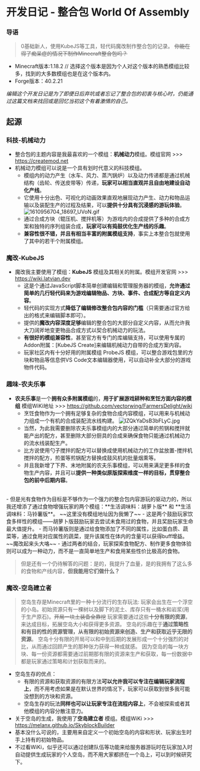 # 开发日记 - 整合包 World Of Assembly
### 导语
> 0基础新人，使用KubeJS等工具，轻代码魔改制作整合包的记录。
> ~~你能在得了痴呆症的情况下制作Minecraft整合包吗？~~

- Minecraft版本:1.18.2 // 选择这个版本是因为个人对这个版本的熟悉模组比较多，找到的大多数模组也是在这个版本内。
- Forge版本：40.2.21 

*编辑这个开发日记是为了即便日后弃坑或者忘记了整合包的初衷与核心时，仍能通过这篇文档来找回或是回忆当初这个有着激情的自己。*

## 起源

### 科技-机械动力
- 整合包的主题内容是我最喜欢的一个模组：**机械动力**模组。模组官网 >>> https://createmod.net 
- 机械动力模组可以说是一个具有划时代意义的科技模组。
  - 模组内的动力产生（水车、风力、蒸汽锅炉）以及动力传递都是通过机械结构（齿轮、传送皮带等）传递，**玩家可以相当直观并且自由地建设自动化产线**。
  - 它使用十分出色、可视化的动画效果直观地展现动力产生、动力和物品运输以及装配生产的过程及结果，可以**提供十分具有沉浸感的游玩体验**。
   ![1610956704_18697_UVoN.gif](https://s2.loli.net/2024/06/09/eOYjwQWNTnFcp8D.gif)
  - 通过合成方块（辊压机、搅拌机等）为游戏内的合成提供了多种的合成方案和独特的序列组装合成，**玩家可以有捣鼓优化生产线的乐趣**。
  - **兼容性很不错，并且有相当丰富的附属模组支持**，事实上本整合包就使用了其中的若干个附属模组。
### 魔改-KubeJS
- 魔改我主要使用了模组：**KubeJS** 模组及其相关的附属。模组开发官网 >>> https://wiki.latvian.dev
  - 这是个通过JavaScript脚本简单创建编辑和管理服务器的模组，**允许通过简单的几行轻代码来为游戏编辑物品、方块、事件、合成配方等自定义内容**。
  - 轻代码的实现方式**降低了编辑修改整合包内容的门槛**（只需要通过官方给出的格式来编辑脚本即可）。
  - 提供的**魔改内容深度足够**编辑的整合包的大部分自定义内容，从而允许我大刀阔斧地变更物品合成方式以契合机械动力的玩法。
  - **有很好的模组兼容性**，甚至官方有专门的库编辑支持，可以使用专属的Addon附属：[KubeJS Create]来编辑机械动力自带的合成方案内容。
  - 玩家社区内有十分好用的附属模组 ProbeJS 模组，可以整合游戏包里的方块和物品等信息供VS Code文本编辑器使用，可以自动补全大部分的游戏物件代码。

### 趣味-农夫乐事
- **农夫乐事**是一个**拥有众多附属模组**的，**用于扩展游戏耕种和烹饪方面内容的模组** 模组WiKi地址 >>> https://github.com/vectorwing/FarmersDelight/wiki 
  - 烹饪食物作为一个拥有足够复杂的食物合成内容模组，可以用来与机械动力组成一个有机的合成装配流水线构建。
   ![IZQkYaDsB3bFLyC.jpg](https://s2.loli.net/2024/06/09/IZQkYaDsB3bFLyC.jpg)
  - 当然，为此我需要删除农夫乐事模组内的大部分通过简单的煎锅和搅拌就能产出的配方，甚至删除大部分厨具的合成来确保食物只能通过机械动力的流水线装配生产。
  - 比方说使用勺子搅拌的配方可以替换成使用机械动力的工作盆放置-搅拌机搅拌的配方，煎蛋等煎锅配方替换成鼓风机的批量烟熏等。
  - 并且我新增了下界、末地附属的农夫乐事模组，可以用来满足更多样的食物生产内容，并且可以**提供一种类似原版探索维度一样的目标，贯穿整合包的前中后期内容**。
<br>
- 但是光有食物作为目标是不够作为一个强力的整合包内容游玩的驱动力的，所以我还增添了通过食物增强玩家的两个模组：**生活调味料：胡萝卜版** 和 **生活调味料：马铃薯版**。
  ~~这里没有模组地址因为我懒了~~
  - 这是两个鼓励玩家饮食多样性的模组——胡萝卜版鼓励玩家去尝试未食用过的食物，并且奖励玩家生命最大值提升。
  - 而马铃薯版则是通过给食物添加了不同的属性，比如蛋白质、蔬菜等，通过食用对应属性的蔬菜，提升该属性在体内的含量可以获得buff增益。 ~~魔改起来头大咯~~
  - 通过两者的结合，玩家探索食物配方、制作更多食物体验则可以成为一种动力，而不是一直简单地生产和食用某些性价比极高的食物。
  
> 但是还有一个仍待解答的问题：是的，我提升了血量，是的我拥有了这么多的食物和产线内容，**但我能用它们做什么？**

### 魔改-空岛建立者
>空岛生存是Minecraft里的一种十分流行的生存玩法:
>玩家会出生在一个浮空的小岛。初始资源只有一棵树以及脚下的泥土、库存只有一桶水和岩浆(用于生产原石)。~~开局一块土装备全靠挖~~
>玩家需要通过这些**十分有限的资源**，来达成目标，拓展空岛大小和获得更多资源。
>空岛的乐趣在于**通过策略性和有目的性的资源管理，从有限的初始资源来创造、生产和获取近乎无限的资源**。
>空岛十分有限的开局可以和中到后期的发展形成一个十分强烈的对比，从而通过回顾产生的那种张力获得一种成就感。
>因为空岛的每一块方块、每一份资源都需要通过前期那有限的资源来生产和获取，每一份数据中都是玩家通过策略和计划获取而来的。

- 空岛生存的优点：
  - 有限的资源和获取资源的有限方法**可以允许我可以专注在编辑玩家流程上**，而不用考虑如果是在默认世界的情况下，玩家可以获取到很多我可能没想到的方块和资源。
  - 空岛生存的玩法**同样也可以让玩家专注在流程内容上**，不会被探索或者其他模组的内容分散注意力。
- 关于空岛的生成，我使用了**空岛建立者** 模组。模组WiKi >>> https://melanx.github.io/SkyblockBuilder
- 基本没什么可说的，主要用来自定义一个初始空岛的内容和形状、玩家出生时手上持有的初始物品。
- 不过看WiKi，似乎还可以通过创建队伍等功能来给服务器游玩时在玩家加入时自动提供生成玩家的个人空岛，而不用大家都挤在一个岛上，可以到时候研究下。